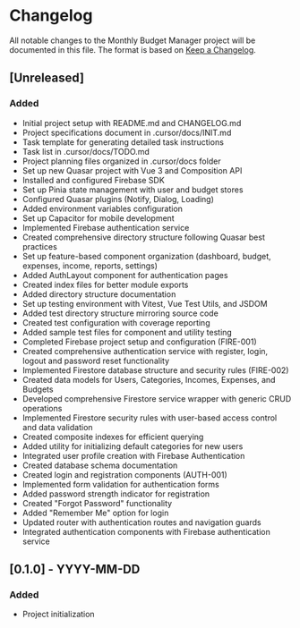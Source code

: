 # Changelog

All notable changes to the Monthly Budget Manager project will be documented in this file. The format is based on [Keep a Changelog](https://keepachangelog.com/en/1.0.0/).

## [Unreleased]

### Added
- Initial project setup with README.md and CHANGELOG.md
- Project specifications document in .cursor/docs/INIT.md
- Task template for generating detailed task instructions
- Task list in .cursor/docs/TODO.md
- Project planning files organized in .cursor/docs folder
- Set up new Quasar project with Vue 3 and Composition API
- Installed and configured Firebase SDK
- Set up Pinia state management with user and budget stores
- Configured Quasar plugins (Notify, Dialog, Loading)
- Added environment variables configuration
- Set up Capacitor for mobile development
- Implemented Firebase authentication service
- Created comprehensive directory structure following Quasar best practices
- Set up feature-based component organization (dashboard, budget, expenses, income, reports, settings)
- Added AuthLayout component for authentication pages
- Created index files for better module exports
- Added directory structure documentation
- Set up testing environment with Vitest, Vue Test Utils, and JSDOM
- Added test directory structure mirroring source code
- Created test configuration with coverage reporting
- Added sample test files for component and utility testing
- Completed Firebase project setup and configuration (FIRE-001)
- Created comprehensive authentication service with register, login, logout and password reset functionality
- Implemented Firestore database structure and security rules (FIRE-002)
- Created data models for Users, Categories, Incomes, Expenses, and Budgets
- Developed comprehensive Firestore service wrapper with generic CRUD operations
- Implemented Firestore security rules with user-based access control and data validation
- Created composite indexes for efficient querying
- Added utility for initializing default categories for new users
- Integrated user profile creation with Firebase Authentication
- Created database schema documentation
- Created login and registration components (AUTH-001)
- Implemented form validation for authentication forms
- Added password strength indicator for registration
- Created "Forgot Password" functionality
- Added "Remember Me" option for login
- Updated router with authentication routes and navigation guards
- Integrated authentication components with Firebase authentication service

## [0.1.0] - YYYY-MM-DD
### Added
- Project initialization

<!--
### Added
For new features.

### Changed
For changes in existing functionality.

### Deprecated
For soon-to-be removed features.

### Removed
For now removed features.

### Fixed
For any bug fixes.

### Security
In case of vulnerabilities.
-->

<!-- 
## Template for future versions

## [x.y.z] - YYYY-MM-DD
### Added
- 

### Changed
-

### Fixed
-

--> 